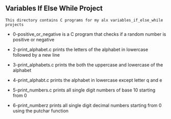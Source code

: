 ## Variables If Else While Project

	This directory contains C programs for my alx variables_if_else_while projects

- 0-positive_or_negative is a C program that checks if a random number is positive or negative

- 2-print_alphabet.c prints the letters of the alphabet in lowercase followed by a new line

- 3-print_alphabets.c prints the both the uppercase and lowercase of the alphabet

- 4-print_alphabt.c prints the alphabet in lowercase except letter q and e

- 5-print_numbers.c prints all single digit numbers of base 10 starting from 0

- 6-print_numberz prints all single digit decimal numbers starting from 0 using the putchar function


